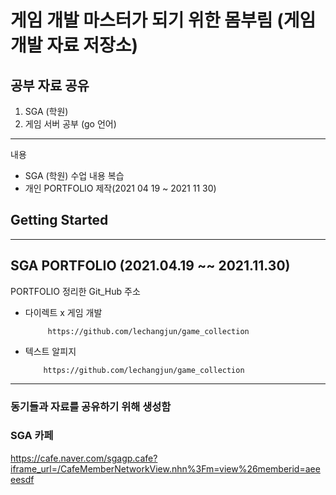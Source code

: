 게임 개발 마스터가 되기 위한 몸부림 (게임 개발 자료 저장소)
==================================================

## 공부 자료 공유 
1. SGA (학원)   
2. 게임 서버 공부 (go 언어)  

-----------
내용
* SGA (학원) 수업 내용 복습
* 개인 PORTFOLIO 제작(2021 04 19 ~ 2021 11 30)


## Getting Started
---------------


## SGA  PORTFOLIO (2021.04.19 ~~ 2021.11.30)
PORTFOLIO 정리한    Git_Hub 주소 

* 다이렉트 x 게임 개발
   
           https://github.com/lechangjun/game_collection

            
*  텍스트 알피지

           https://github.com/lechangjun/game_collection



---------------------

### 동기들과 자료를 공유하기 위해 생성함 

### SGA 카페
https://cafe.naver.com/sgagp.cafe?iframe_url=/CafeMemberNetworkView.nhn%3Fm=view%26memberid=aeeeesdf
